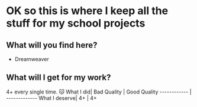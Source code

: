 # OK so this is where I keep all the stuff for my school projects

## What will you find here?
* Dreamweaver

## What will I get for my work?
4+ every single time. :kissing_cat:
What I did| Bad Quality | Good Quality
------------ | -------------
What I deserve| 4+ | 4+

